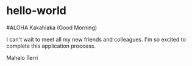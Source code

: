 
# hello-world


#ALOHA Kakahiaka (Good Morning)

I can't wait to meet all my new friends and colleagues. 
I'm so excited to complete this application proccess.

Mahalo Terri
